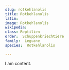 ```yaml
---
slug: rotkehlanolis
title: Rotkehlanolis
latin:
image: Rotkehlanolis
wikipedia: 
class: Reptilien
order:  Schuppenkriechtiere
family:  Leguane
species:  Rotkehlanolis

---
```


I am content.
